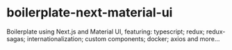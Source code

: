 # boilerplate-next-material-ui
Boilerplate using Next.js and Material UI, featuring: typescript; redux; redux-sagas; internationalization; custom components; docker; axios and more...
